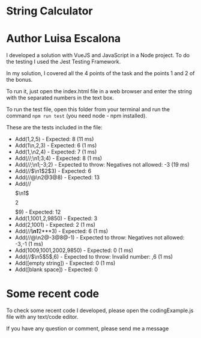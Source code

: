 String Calculator
=======================================

# Author Luisa Escalona 

I developed a solution with VueJS and JavaScript in a Node project. To do the testing I used the Jest Testing Framework. 

In my solution, I covered all the 4 points of the task and the points 1 and 2 of the bonus.

To run it, just open the index.html file in a web browser and enter the string with the separated numbers in the text box.

To run the test file, open this folder from your terminal and run the command `npm run test` (you need node - npm installed).

These are the tests included in the file:
  - Add(1,2,5) - Expected: 8 (11 ms)
  - Add(1\n,2,3) - Expected: 6 (1 ms)
  - Add(1,\n2,4) - Expected: 7 (1 ms)
  - Add(//;\n1;3;4) - Expected: 8 (1 ms)
  - Add(//;\n1;-3;2) - Expected to throw: Negatives not allowed: -3 (19 ms)
  - Add(//$\n1$2$3) - Expected: 6
  - Add(//@\n2@3@8) - Expected: 13
  - Add(//$$$$$\n1$$$$$2$$$$$9) - Expected: 12
  - Add(1,1001,2,9850) - Expected: 3
  - Add(2,1001) - Expected: 2 (1 ms)
  - Add(//***\n1***2***3) - Expected: 6 (1 ms)
  - Add(//@\n2@-3@8@-1) - Expected to throw: Negatives not allowed: -3,-1 (1 ms)
  - Add(1009,1001,2002,9850) - Expected: 0 (1 ms)
  - Add(//$\n5$5$,6) - Expected to throw: Invalid number: ,6 (1 ms)
  - Add([empty string]) - Expected: 0 (1 ms)
  - Add([blank space]) - Expected: 0

# Some recent code

To check some recent code I developed, please open the codingExample.js file with any text/code editor.

If you have any question or comment, please send me a message
